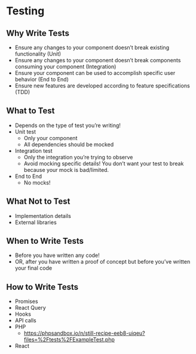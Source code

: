 # Testing

## Why Write Tests

* Ensure any changes to your component doesn’t break existing functionality (Unit)
* Ensure any changes to your component doesn’t break components consuming your component (Integration)
* Ensure your component can be used to accomplish specific user behavior (End to End)
* Ensure new features are developed according to feature specifications (TDD)

## What to Test

* Depends on the type of test you’re writing!
* Unit test
  * Only your component
  * All dependencies should be mocked
* Integration test
  * Only the integration you’re trying to observe
  * Avoid mocking specific details! You don’t want your test to break because your mock is bad/limited.
* End to End
  * No mocks!

## What Not to Test

* Implementation details
* External libraries

## When to Write Tests

* Before you have written any code!
* OR, after you have written a proof of concept but before you’ve written your final code

## How to Write Tests

* Promises
* React Query
* Hooks
* API calls
* PHP
  * https://phpsandbox.io/n/still-recipe-eeb8-uiqeu?files=%2Ftests%2FExampleTest.php
* React
